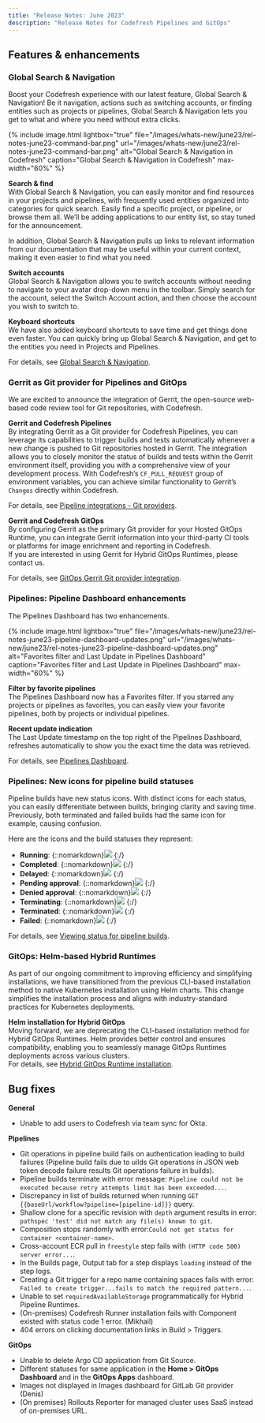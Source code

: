 ```yaml
---
title: "Release Notes: June 2023"
description: "Release Notes for Codefresh Pipelines and GitOps"
---
```


## Features & enhancements


### Global Search & Navigation
Boost your Codefresh experience with our latest feature, Global Search & Navigation! Be it navigation, actions such as switching accounts, or finding entities such as projects or pipelines, Global Search & Navigation lets you get to what and where you need without extra clicks.

 {% include 
image.html 
lightbox="true" 
file="/images/whats-new/june23/rel-notes-june23-command-bar.png" 
url="/images/whats-new/june23/rel-notes-june23-command-bar.png" 
alt="Global Search & Navigation in Codefresh" 
caption="Global Search & Navigation in Codefresh" 
max-width="60%" 
%}

**Search & find**  
With Global Search & Navigation, you can easily monitor and find resources in your projects and pipelines, with frequently used entities organized into categories for quick search. Easily find a specific project, or pipeline, or browse them all.
We’ll be adding applications to our entity list, so stay tuned for the announcement.

In addition, Global Search & Navigation pulls up links to relevant information from our documentation that may be useful within your current context, making it even easier to find what you need.

**Switch accounts**  
Global Search & Navigation allows you to switch accounts without needing to navigate to your avatar drop-down menu in the toolbar. Simply search for the account, select the Switch Account action, and then choose the account you wish to switch to.

**Keyboard shortcuts**  
We have also added keyboard shortcuts to save time and get things done even faster. You can quickly bring up Global Search & Navigation, and get to the entities you need in Projects and Pipelines.


For details, see [Global Search & Navigation]({{site.baseurl}}/docs/getting-started/command-bar/).


### Gerrit as Git provider for Pipelines and GitOps
We are excited to announce the integration of Gerrit, the open-source web-based code review tool for Git repositories, with Codefresh. 

**Gerrit and Codefresh Pipelines**  
By integrating Gerrit as a Git provider for Codefresh Pipelines, you can leverage its capabilities to trigger builds and tests automatically whenever a new change is pushed to Git repositories hosted in Gerrit. The integration allows you to closely monitor the status of builds and tests within the Gerrit environment itself, providing you with a comprehensive view of your development process.
With Codefresh’s `CF_PULL_REQUEST` group of environment variables, you can achieve similar functionality to Gerrit’s `Changes` directly within Codefresh.

For details, see [Pipeline integrations - Git providers]({{site.baseurl}}/docs/integrations/git-providers/#gerrit).

**Gerrit and Codefresh GitOps**   
By configuring Gerrit as the primary Git provider for your Hosted GitOps Runtime, you can integrate Gerrit information into your third-party CI tools or platforms for image enrichment and reporting in Codefresh.  
If you are interested in using Gerrit for Hybrid GitOps Runtimes, please contact us.

For details, see [GitOps Gerrit Git provider integration]({{site.baseurl}}/docs/gitops-integrations/gerrit-integration/).

### Pipelines: Pipeline Dashboard enhancements
The Pipelines Dashboard has two enhancements.

 {% include 
image.html 
lightbox="true" 
file="/images/whats-new/june23/rel-notes-june23-pipeline-dashboard-updates.png" 
url="/images/whats-new/june23/rel-notes-june23-pipeline-dashboard-updates.png" 
alt="Favorites filter and Last Update in Pipelines Dashboard" 
caption="Favorites filter and Last Update in Pipelines Dashboard" 
max-width="60%" 
%}

**Filter by favorite pipelines**  
The Pipelines Dashboard now has a Favorites filter. If you starred any projects or pipelines as favorites, you can easily view your favorite pipelines, both by projects or individual pipelines.

**Recent update indication**  
The Last Update timestamp on the top right of the Pipelines Dashboard, refreshes automatically to show you the exact time the data was retrieved.

For details, see [Pipelines Dashboard]({{site.baseurl}}/docs/dashboards/home-dashboard/#pipelines-dashboard).

### Pipelines: New icons for pipeline build statuses
Pipeline builds have new status icons. With distinct icons for each status, you can easily differentiate between builds, bringing clarity and saving time. Previously, both terminated and failed builds had the same icon for example, causing confusion.

Here are the icons and the build statuses they represent:  
* **Running**: {::nomarkdown}<img src="../../../../../images/whats-new/june23/pipeline-build-running.png" display=inline-block/> {:/}
* **Completed**: {::nomarkdown}<img src="../../../../../images/whats-new/june23/pipeline-build-successful.png" display=inline-block/> {:/}
* **Delayed**: {::nomarkdown}<img src="../../../../../images/whats-new/june23/pipeline-build-delayed.png" display=inline-block/> {:/}
* **Pending approval**: {::nomarkdown}<img src="../../../../../images/whats-new/june23/pipeline-build-pending-approval.png" display=inline-block/> {:/}
* **Denied approval**: {::nomarkdown}<img src="../../../../../images/whats-new/june23/pipeline-build-denied.png" display=inline-block/> {:/}
* **Terminating**: {::nomarkdown}<img src="../../../../../images/whats-new/june23/pipeline-build-terminating.png" display=inline-block/> {:/}
* **Terminated**: {::nomarkdown}<img src="../../../../../images/whats-new/june23/pipeline-build-terminated.png" display=inline-block/> {:/}
* **Failed**: {::nomarkdown}<img src="../../../../../images/whats-new/june23/pipeline-build-failed-error.png" display=inline-block/> {:/}

For details, see [Viewing status for pipeline builds]({{site.baseurl}}/docs/pipelines/monitoring-pipelines/#viewing-status-for-pipeline-builds).

### GitOps: Helm-based Hybrid Runtimes
As part of our ongoing commitment to improving efficiency and simplifying installations, we have transitioned from the previous CLI-based installation method to native Kubernetes installation using Helm charts. This change simplifies the installation process and aligns with industry-standard practices for Kubernetes deployments. 

**Helm installation for Hybrid GitOps**  
  Moving forward, we are deprecating the CLI-based installation method for Hybrid GitOps Runtimes. Helm provides better control and ensures compatibility, enabling you to seamlessly manage GitOps Runtimes deployments across various clusters.  
  For details, see [Hybrid GitOps Runtime installation]({{site.baseurl}}/docs/installation/gitops/hybrid-gitops-helm-installation/).

<!--- 
* On-Premises version of Codefresh GitOps Runtime  
  We also introduced an on-premises version of the GitOps Runtime, allowing you to deploy and manage your Codefresh infrastructure within your private network.  
  The on-premises version gives you greater control over your environment, ensuring data security and compliance while leveraging the powerful features and integrations of Codefresh GitOps and Argo CD.  
  For details, see [On-premises GitOps Runtime installation]({{site.baseurl}}/docs/installation/gitops/on-prem-gitops-runtime-install/).
-->

## Bug fixes
**General**  
* Unable to add users to Codefresh via team sync for Okta.


**Pipelines**  
* Git operations in pipeline build fails on authentication leading to build failures (Pipeline build fails due to  uilds Git operations in JSON web token decode failure results Git operations failure in builds).
* Pipeline builds terminate with error message: `Pipeline could not be executed because retry attempts limit has been exceeded...`.
* Discrepancy in list of builds returned when running `GET {{baseUrl/workflow?pipeline=[pipeline-id]}}` query. 
* Shallow clone for a specific revision with `depth` argument results in error: `pathspec 'test' did not match any file(s) known to git`.
* Composition stops randomly with error:`Could not get status for container <container-name>`.
* Cross-account ECR pull in `freestyle` step fails with `(HTTP code 500) server error...`. 
* In the Builds page, Output tab for a step displays `loading` instead of the step logs.
* Creating a Git trigger for a repo name containing spaces fails with error: `Failed to create trigger...fails to match the required pattern...`.
* Unable to set `requiredAvailableStorage` programmatically for Hybrid Pipeline Runtimes. 
* (On-premises) Codefresh Runner installation fails with Component existed with status code 1 error. (Mikhail)
* 404 errors on clicking documentation links in Build > Triggers.

**GitOps**  
* Unable to delete Argo CD application from Git Source.
* Different statuses for same application in the **Home > GitOps Dashboard** and in the **GitOps Apps** dashboard.
* Images not displayed in Images dashboard for GitLab Git provider (Denis)
* (On premises) Rollouts Reporter for managed cluster uses SaaS instead of on-premises URL.




